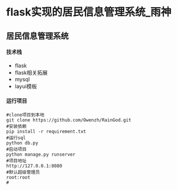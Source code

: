 flask实现的居民信息管理系统_雨神
=======
## 居民信息管理系统


#### 技术栈

- flask
- flask相关拓展
- mysql
- layui模板

#### 运行项目

```
#clone项目到本地
git clone https://github.com/Owenzh/RainGod.git
#安装依赖
pip install -r requirement.txt
#运行sql
python db.py
#启动项目
python manage.py runserver
#项目地址
http://127.0.0.1:8080
#默认超级管理员
root:root
#
```
